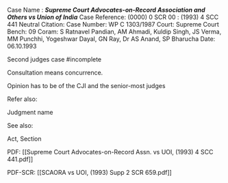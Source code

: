 Case Name : ***Supreme Court Advocates-on-Record Association and Others vs Union of India***
Case Reference: (0000) 0 SCR 00 :  (1993) 4 SCC 441
Neutral Citation:
Case Number: WP C 1303/1987
Court: Supreme Court
Bench: 09
Coram: S Ratnavel Pandian, AM Ahmadi, Kuldip Singh, JS Verma, MM Punchhi, Yogeshwar Dayal, GN Ray, Dr AS Anand, SP Bharucha
Date: 06.10.1993

Second judges case #incomplete 

Consultation means concurrence.

Opinion has to be of the CJI and the senior-most judges

Refer also:

Judgment name

See also:
 
Act, Section

PDF:
[[Supreme Court Advocates-on-Record Assn. vs UOI, (1993) 4 SCC 441.pdf]]

PDF-SCR: 
[[SCAORA vs UOI, (1993) Supp 2 SCR 659.pdf]]